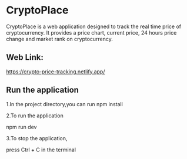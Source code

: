 # CryptoPlace
CryptoPlace is a web application designed to track the real time price of cryptocurrency. It provides a price chart, current price, 24 hours price change and market rank on cryptocurrency.
## Web Link: 
https://crypto-price-tracking.netlify.app/
## Run the application
1.In the project directory,you can run
npm install

2.To run the application

npm run dev

3.To stop the application,

press Ctrl + C in the terminal

